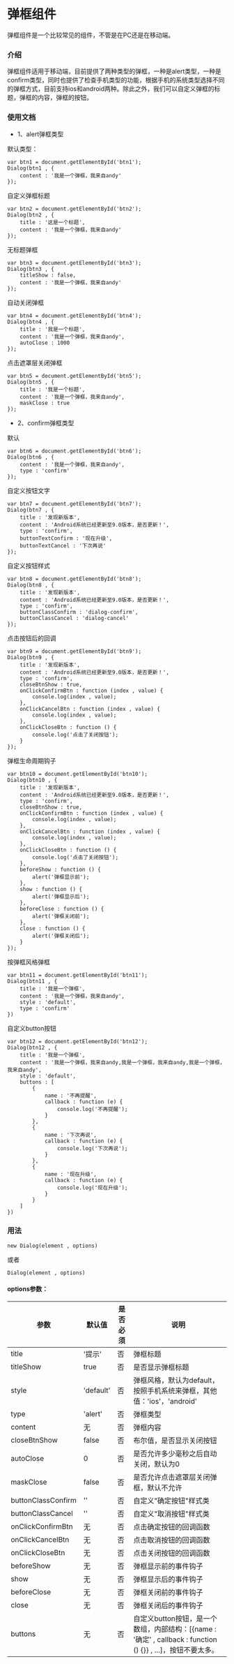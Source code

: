 # 弹框组件
弹框组件是一个比较常见的组件，不管是在PC还是在移动端。
### 介绍
弹框组件适用于移动端，目前提供了两种类型的弹框，一种是alert类型，一种是confirm类型，同时也提供了检查手机类型的功能，根据手机的系统类型选择不同的弹框方式，目前支持ios和android两种。除此之外，我们可以自定义弹框的标题，弹框的内容，弹框的按钮。
### 使用文档
- 1、alert弹框类型

默认类型：
```
var btn1 = document.getElementById('btn1');
Dialog(btn1 , {
    content : '我是一个弹框，我来自andy'
});
```
自定义弹框标题
```
var btn2 = document.getElementById('btn2');
Dialog(btn2 , {
    title : '这是一个标题',
    content : '我是一个弹框，我来自andy'
});
```
无标题弹框
```
var btn3 = document.getElementById('btn3');
Dialog(btn3 , {
    titleShow : false,
    content : '我是一个弹框，我来自andy'
});
```
自动关闭弹框
```
var btn4 = document.getElementById('btn4');
Dialog(btn4 , {
    title : '我是一个标题',
    content : '我是一个弹框，我来自andy',
    autoClose : 1000
});
```
点击遮罩层关闭弹框
```
var btn5 = document.getElementById('btn5');
Dialog(btn5 , {
    title : '我是一个标题',
    content : '我是一个弹框，我来自andy',
    maskClose : true
});
```
- 2、confirm弹框类型

默认
```
var btn6 = document.getElementById('btn6');
Dialog(btn6 , {
    content : '我是一个弹框，我来自andy',
    type : 'confirm'
});
```
自定义按钮文字
```
var btn7 = document.getElementById('btn7');
Dialog(btn7 , {
    title : '发现新版本',
    content : 'Android系统已经更新至9.0版本，是否更新！',
    type : 'confirm',
    buttonTextConfirm : '现在升级',
    buttonTextCancel : '下次再说'
});
```
自定义按钮样式
```
var btn8 = document.getElementById('btn8');
Dialog(btn8 , {
    title : '发现新版本',
    content : 'Android系统已经更新至9.0版本，是否更新！',
    type : 'confirm',
    buttonClassConfirm : 'dialog-confirm',
    buttonClassCancel : 'dialog-cancel'
});
```
点击按钮后的回调
```
var btn9 = document.getElementById('btn9');
Dialog(btn9 , {
    title : '发现新版本',
    content : 'Android系统已经更新至9.0版本，是否更新！',
    type : 'confirm',
    closeBtnShow : true,
    onClickConfirmBtn : function (index , value) {
        console.log(index , value);
    },
    onClickCancelBtn : function (index , value) {
        console.log(index , value);
    },
    onClickCloseBtn : function () {
        console.log('点击了关闭按钮');
    }
});
```
弹框生命周期钩子
```
var btn10 = document.getElementById('btn10');
Dialog(btn10 , {
    title : '发现新版本',
    content : 'Android系统已经更新至9.0版本，是否更新！',
    type : 'confirm',
    closeBtnShow : true,
    onClickConfirmBtn : function (index , value) {
        console.log(index , value);
    },
    onClickCancelBtn : function (index , value) {
        console.log(index , value);
    },
    onClickCloseBtn : function () {
        console.log('点击了关闭按钮');
    },
    beforeShow : function () {
        alert('弹框显示前');
    },
    show : function () {
        alert('弹框显示后');
    },
    beforeClose : function () {
        alert('弹框关闭前');
    },
    close : function () {
        alert('弹框关闭后');
    }
});
```
按弹框风格弹框
```
var btn11 = document.getElementById('btn11');
Dialog(btn11 , {
    title : '我是一个弹框',
    content : '我是一个弹框，我来自andy',
    style : 'default',
    type : 'confirm'
})
```
自定义button按钮
```
var btn12 = document.getElementById('btn12');
Dialog(btn12 , {
    title : '我是一个弹框',
    content : '我是一个弹框，我来自andy,我是一个弹框，我来自andy,我是一个弹框，我来自andy',
    style : 'default',
    buttons : [
        {
            name : '不再提醒',
            callback : function (e) {
                console.log('不再提醒');
            }
        },
        {
            name : '下次再说',
            callback : function (e) {
                console.log('下次再说');
            }
        },
        {
            name : '现在升级',
            callback : function (e) {
                console.log('现在升级');
            }
        }
    ]
})
```
### 用法
```
new Dialog(element , options)
```
或者

```
Dialog(element , options)
```
#### options参数：
参数 | 默认值 | 是否必须 | 说明
---|---|---|---|
title | '提示' | 否 | 弹框标题
titleShow | true | 否 | 是否显示弹框标题
style | 'default' | 否 | 弹框风格，默认为default，按照手机系统来弹框，其他值：'ios'，'android'
type | 'alert' | 否 | 弹框类型
content | 无 | 否 | 弹框内容
closeBtnShow | false | 否 | 布尔值，是否显示关闭按钮
autoClose | 0 | 否 | 是否允许多少毫秒之后自动关闭，默认为0
maskClose | false | 否 | 是否允许点击遮罩层关闭弹框，默认不允许
buttonClassConfirm | '' | 否 | 自定义"确定按钮"样式类
buttonClassCancel | '' | 否 | 自定义"取消按钮"样式类
onClickConfirmBtn | 无 | 否 | 点击确定按钮的回调函数
onClickCancelBtn | 无 | 否 | 点击取消按钮的回调函数
onClickCloseBtn | 无 | 否 | 点击关闭按钮的回调函数
beforeShow | 无 | 否 | 弹框显示前的事件钩子
show | 无 | 否 | 弹框显示后的事件钩子
beforeClose | 无 | 否 | 弹框关闭前的事件钩子
close | 无 | 否 | 弹框关闭后的事件钩子
buttons | 无 | 否 | 自定义button按钮，是一个数组，内部结构：[{name : '确定' , callback : function () {}} , ...]，按钮不要太多。